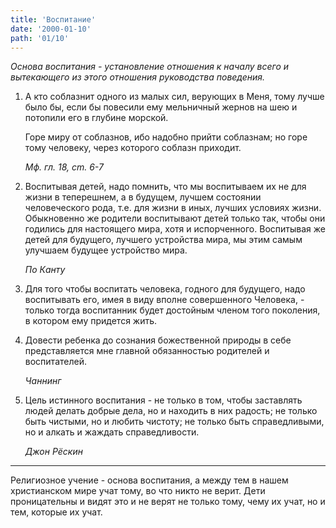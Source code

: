 ```yaml
---
title: 'Воспитание'
date: '2000-01-10'
path: '01/10'
---
```


*Основа воспитания - установление отношения к началу всего и вытекающего из этого отношения руководства поведения.*

1.
    А кто соблазнит одного из малых сил, верующих в Меня, тому лучше было бы, если бы повесили ему мельничный жернов на шею и потопили его в глубине морской.

    Горе миру от соблазнов, ибо надобно прийти соблазнам; но горе тому человеку, через которого соблазн приходит.

    *Мф. гл. 18, cm. 6-7*

2.
    Воспитывая детей, надо помнить, что мы воспитываем их не для жизни в теперешнем, а в будущем, лучшем состоянии человеческого рода, т.е. для жизни в иных, лучших условиях жизни. Обыкновенно же родители воспитывают детей только так, чтобы они годились для настоящего мира, хотя и испорченного. Воспитывая же детей для будущего, лучшего устройства мира, мы этим самым улучшаем будущее устройство мира.

    *По Канту*

3.
    Для того чтобы воспитать человека, годного для будущего, надо воспитывать его, имея в виду вполне совершенного Человека, - только тогда воспитанник будет достойным членом того поколения, в котором ему придется жить.

4.
    Довести ребенка до сознания божественной природы в себе представляется мне главной обязанностью родителей и воспитателей.

    *Чаннинг*

5.
    Цель истинного воспитания - не только в том, чтобы заставлять людей делать добрые дела, но и находить в них радость; не только быть чистыми, но и любить чистоту; не только быть справедливыми, но и алкать и жаждать справедливости.

    *Джон Рёскин*

---

Религиозное учение - основа воспитания, а между тем в нашем христианском мире учат тому, во что никто не верит. Дети проницательны и видят это и не верят не только тому, чему их учат, но и тем, которые их учат.

